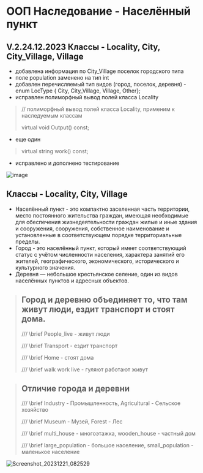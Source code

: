 # ООП Наследование - Населённый пункт
## V.2.24.12.2023 Классы - Locality, City, City_Village, Village
- добавлена информация по City_Village поселок городского типа
- поле population заменено на тип int
- добавлен перечисляемый тип видов (город, поселок, деревня) - enum LocType { City, City_Village, Village, Other};
- исправлен полиморфный вывод полей класса Locality
>
> // полиморфный вывод полей класса Locality, применим к наследуемым классам
>
> virtual void Output() const;
>
- еще один
>
> virtual string work() const;
>
- исправлено и дополнено тестирование

  
![image](https://github.com/BurdinskayaNV/OOP-2-kurs/assets/148595309/cc02e8c5-2bca-457a-851b-b70b4799637b)


## Классы - Locality, City, Village
- Населённый пункт - это компактно заселенная часть территории,
  место постоянного жительства граждан, имеющая необходимые для 
  обеспечения жизнедеятельности граждан жилые и иные здания и сооружения,
  сооружения, собственное наименование и установленные в соответствующем
  порядке территориальные пределы.
- Город - это населённый пункт, который имеет соответствующий статус с 
  учётом численности населения, характера занятий его жителей, 
  географического, экономического, исторического и культурного значения.
- Деревня — небольшое крестьянское селение, 
  один из видов населённых пунктов и адресных объектов.

>  ## Город и деревню объединяет то, что там живут люди, ездит транспорт и стоят дома.
> 
>  /// \brief People_live - живут люди
> 
>  /// \brief Transport - ездит транспорт
> 
>  /// \brief Home - стоят дома
> 
>  /// \brief walk work live - гуляют работают живут
> 



>  ## Отличие города и деревни
> 
>  /// \brief Industry - Промышленность, Agricultural - Сельское хозяйство
> 
>  /// \brief Museum - Музей, Forest - Лес
> 
>  /// \brief multi_house - многоэтажка, wooden_house - частный дом
> 
>  /// \brief large_population - большое население, small_population - маленькое население
> 


![Screenshot_20231221_082529](https://github.com/BurdinskayaNV/OOP-2-kurs/assets/148595309/ff136f9f-5c31-44f7-a230-fa2e5351d4c6)
